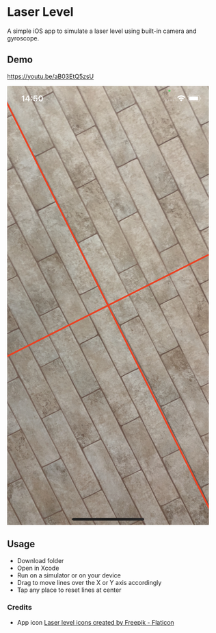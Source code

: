 # Laser Level

A simple iOS app to simulate a laser level using built-in camera and gyroscope.



## Demo
https://youtu.be/aB03EtQ5zsU

![Screenshot](screenshot.jpeg)


## Usage
* Download folder
* Open in Xcode
* Run on a simulator or on your device
* Drag to move lines over the X or Y axis accordingly
* Tap any place to reset lines at center



### Credits
* App icon
<a href="https://www.flaticon.com/free-icons/laser-level" title="laser level icons">Laser level icons created by Freepik - Flaticon</a>
